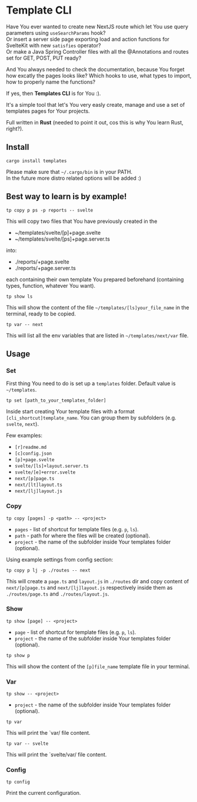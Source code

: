 # Template CLI

Have You ever wanted to create new NextJS route which let You use query parameters using `useSearchParams` hook?  
Or insert a server side page exporting load and action functions for SvelteKit with new `satisfies` operator?  
Or make a Java Spring Controller files with all the @Annotations and routes set for GET, POST, PUT ready?

And You always needed to check the documentation, because You forget how excatly the pages looks like? Which hooks to use, what types to import, how to properly name the functions?

If yes, then <B>Templates CLI</b> is for You :).

It's a simple tool that let's You very easly create, manage and use a set of templates pages for Your projects.

Full written in <b>Rust</b> (needed to point it out, cos this is why You learn Rust, right?).

## Install

```
cargo install templates
```

Please make sure that `~/.cargo/bin` is in your PATH.  
In the future more distro related options will be added :)

## Best way to learn is by example!

```
tp copy p ps -p reports -- svelte
```

This will copy two files that You have previously created in the

- ~/templates/svelte/[p]+page.svelte
- ~/templates/svelte/[ps]+page.server.ts

into:

- ./reports/+page.svelte
- ./reports/+page.server.ts

each containing their own template You prepared beforehand (containing types, function, whatever You want).

```
tp show ls
```

This will show the content of the file `~/templates/[ls]your_file_name` in the terminal, ready to be copied.

```
tp var -- next
```

This will list all the env variables that are listed in `~/templates/next/var` file.

## Usage

### Set

First thing You need to do is set up a `templates` folder. Default value is `~/templates`.

```
tp set [path_to_your_templates_folder]
```

Inside start creating Your template files with a format `[cli_shortcut]template_name`.
You can group them by subfolders (e.g. `svelte`, `next`).

Few examples:

- `[r]readme.md`
- `[c]config.json`
- `[p]+page.svelte`
- `svelte/[ls]+layout.server.ts`
- `svelte/[e]+error.svelte`
- `next/[p]page.ts`
- `next/[lt]layout.ts`
- `next/[lj]layout.js`

### Copy

```
tp copy [pages] -p <path> -- <project>
```

- `pages` - list of shortcut for template files (e.g. `p`, `ls`).
- `path` - path for where the files will be created (optional).
- `project` - the name of the subfolder inside Your templates folder (optional).

Using example settings from config section:

```
tp copy p lj -p ./routes -- next
```

This will create a `page.ts` and `layout.js` in `./routes` dir and copy content of 
`next/[p]page.ts` and `next/[lj]layout.js` respectively inside them as `./routes/page.ts` and `./routes/layout.js`.

### Show

```
tp show [page] -- <project>
```

- `page` - list of shortcut for template files (e.g. `p`, `ls`).
- `project` - the name of the subfolder inside Your templates folder (optional).

```
tp show p
```

This will show the content of the `[p]file_name` template file in your terminal.

### Var

```
tp show -- <project>
```

- `project` - the name of the subfolder inside Your templates folder (optional).

```
tp var
```
This will print the `var/ file content.

```
tp var -- svelte
```
This will print the `svelte/var/ file content.


### Config

```
tp config
```

Print the current configuration.
